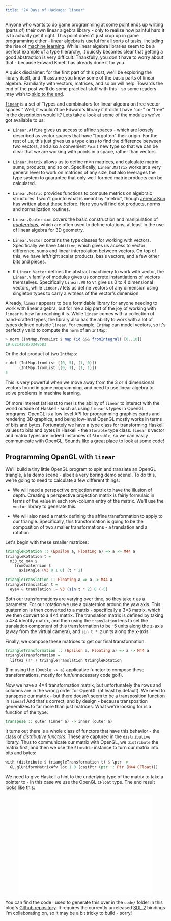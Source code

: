 ```yaml
---
title: "24 Days of Hackage: linear"
---
```


Anyone who wants to do game programming at some point ends up writing (parts of)
their own linear algebra library - only to realize how painful hard it is to
actually get it right. This point doesn't just crop up in game programming
either - linear algebra is useful for all sorts of tasks, including the rise of
[machine learning](http://stackoverflow.com/questions/5943611/linear-algebra-application-in-machine-learning). While
linear algebra libraries seem to be a perfect example of a type hierarchy, it
quickly becomes clear that getting a good abstraction is very
difficult. Thankfully, you don't have to worry about that - because Edward Kmett
has already done it for you.

A quick disclaimer: for the first part of this post, we'll be exploring the
library itself, and I'll assume you know some of the basic parts of linear
algebra. Familiarity with vectors, matrices, and so on will help. Towards the
end of the post we'll do some practical stuff with this - so some readers may
wish to [skip to the end](#Using_linear).

[`linear`](http://hackage.haskell.org/package/linear) is a set of "types and
combinators for linear algebra on free vector spaces." Well, it wouldn't be
Edward's library if it didn't have "co-" or "free" in the description would it?
Lets take a look at some of the modules we've got available to us:

* `Linear.Affine` gives us access to affine spaces - which are loosely described
  as vector spaces that have "forgotten" their origin. For the rest of us, this
  just gives us a type class to find the difference between two vectors, and
  also a convenient `Point` new type so that we can be clear that we are working
  with points in a space, rather than vectors.

* `Linear.Matrix` allows us to define m×n matrices, and calculate matrix sums,
  products, and so on. Specifically, `Linear.Matrix` works at a very general
  level to work on matrices of any size, but also leverages the type system to
  guarantee that only well-formed matrix products can be calculated.

* `Linear.Metric` provides functions to compute metrics on algebraic
  structures. I won't go into what is meant by "metric", though
  [Jeremy Kun](http://jeremykun.com/) has written
  [about these before](http://jeremykun.com/2011/12/19/metrics-on-words/). Here
  you will find dot products, norms and normalization routines.

* `Linear.Quaternion` covers the basic construction and manipulation of
  [*quaternions*](http://mathworld.wolfram.com/Quaternion.html), which are often
  used to define rotations, at least in the use of linear algebra for 3D
  geometry.

* `Linear.Vector` contains the type classes for working with
  vectors. Specifically we have `Additive`, which gives us access to vector
  difference, sums and linear interpolation between vectors. On top of this, we
  have left/right scalar products, basis vectors, and a few other bits and
  pieces.

* If `Linear.Vector` defines the abstract machinery to work with vector, the
  `Linear.V` family of modules gives us concrete instantiations of vectors
  themselves. Specifically `Linear.V0` to `V4` give us 0 to 4 dimensional
  vectors, while `Linear.V` lets us define vectors of any dimension using
  singleton types to carry a witness of the vector's dimension.

Already, `linear` appears to be a formidable library for anyone needing to work
with linear algebra, but for me a big part of the joy of working with `linear`
is how far reaching it is. While `linear` comes with a collection of
hand-crafted types, the library also has the ability to work with a lot of types
defined outside `linear`. For example, `IntMap` can model vectors, so it's
perfectly valid to compute the `norm` of an `IntMap`:

```haskell
> norm (IntMap.fromList $ map (id &&& fromIntegral) [0..10])
19.621416870348583
```

Or the dot product of two `IntMap`s:

```haskell
> dot (IntMap.fromList [(0, 5), (1, 0)])
      (IntMap.fromList [(0, 1), (1, 1)])
5
```

This is very powerful when we move away from the 3 or 4 dimensional vectors
found in game programming, and need to use linear algebra to solve problems in
machine learning.

Of more interest (at least to me) is the ability of `linear` to interact with
the world outside of Haskell - such as using `linear`'s types in OpenGL
programs. OpenGL is a low level API for programming graphics cards and rendering
3D graphics, and being low-level OpenGL mostly works in terms of bits and
bytes. Fortunately we have a type class for transforming Haskell values to bits
and bytes in Haskell - the `Storable` type class. `linear`'s vector and matrix
types are indeed instances of `Storable`, so we can easily communicate with
OpenGL. Sounds like a great place to look at some code!

## <a name="Using_linear"></a>Programming OpenGL with `linear`

We'll build a tiny little OpenGL program to spin and translate an OpenGL
triangle, à la demo scene - albeit a very boring demo scene!. To do this, we're
going to need to calculate a few different things:

* We will need a perspective projection matrix to have the illusion of
  depth. Creating a perspective projection matrix is fairly formulaic in terms
  of the value in each row-column entry of the matrix. We'll use the `vector`
  library to generate this.

* We will also need a matrix defining the affine transformation to apply to our
  triangle. Specifically, this transformation is going to be the composition of
  two smaller transformations - a translation and a rotation.

Let's begin with these smaller matrices:

```haskell
triangleRotation :: (Epsilon a, Floating a) => a -> M44 a
triangleRotation t =
  m33_to_m44 $
    fromQuaternion $
      axisAngle (V3 0 1 0) (t * 2)

triangleTranslation :: Floating a => a -> M44 a
triangleTranslation t =
  eye4 & translation .~ V3 (sin t * 2) 0 (-5)
```

Both our transformations are varying over time, so they take `t` as a
parameter. For our rotation we use a quaternion around the yaw axis. This
quaternion is then converted to a matrix - specifically a 3×3 matrix, which we
then convert to a 4×4 matrix. The translation matrix is defined by taking a 4×4
identity matrix, and then using the  `translation` lens to set the translation
component of this transformation to be -5 units along the z-axis (away from the
virtual camera), and `sin t * 2` units along the x-axis.

Finally, we compose these matrices to get our final transformation:

```haskell
triangleTransformation :: (Epsilon a, Floating a) => a -> M44 a
triangleTransformation =
  liftA2 (!*!) triangleTranslation triangleRotation
```

(I'm using the `(Double -> a)` applicative functor to compose these
transformations, mostly for fun/unnecessary code golf).

Now we have a 4×4 transformation matrix, but unfortunately the rows and columns
are in the wrong order for OpenGL (at least by default). We need to transpose
our matrix - but there doesn't seem to be a transposition function in `linear`!
And that's correct, and by design - because transposition generalizes to far
more than just matrices. What we're looking for is a function of the type:

```haskell
transpose :: outer (inner a) -> inner (outer a)
```

It turns out there is a whole class of functors that have this behavior - the
class of *distributive functors*. These are captured in the
[`distributive`](http://hackage.haskell.org/package/distributive) library. Thus
to communicate our matrix with OpenGL, we `distribute` the matrix first, and
then we use the `Storable` instance to turn our matrix into bits and bytes:

```haskell
with (distribute $ triangleTransformation t) $ \ptr ->
  GL.glUniformMatrix4fv loc 1 0 (castPtr (ptr :: Ptr (M44 CFloat)))
```

We need to give Haskell a hint to the underlying type of the matrix to take a
pointer to - in this case we use the OpenGL `CFloat` type. The end result looks
like this:

<div style="text-align: center; margin: 1em 0">
<iframe width="420" height="315" src="//www.youtube.com/embed/119xvvQ13LU" frameborder="0" allowfullscreen></iframe>
</div>

You can find the code I used to generate this over in the `code/` folder in this
blog's
[Github repository](https://github.com/ocharles/blog/tree/master/code). It
requires the currently unreleased [SDL 2](http://github.com/lemmih/hsSDL2)
bindings I'm collaborating on, so it may be a bit tricky to build - sorry!
